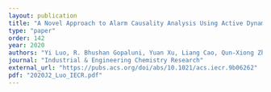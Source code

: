 ```yaml
---
layout: publication
title: "A Novel Approach to Alarm Causality Analysis Using Active Dynamic Transfer Entropy"
type: "paper"
order: 142
year: 2020
authors: "Yi Luo, R. Bhushan Gopaluni, Yuan Xu, Liang Cao, Qun-Xiong Zhu"
journal: "Industrial & Engineering Chemistry Research"
external_url: "https://pubs.acs.org/doi/abs/10.1021/acs.iecr.9b06262"
pdf: "2020J2_Luo_IECR.pdf"
---
```

